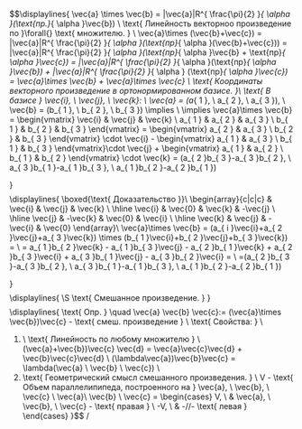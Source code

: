 $$\displaylines{
\vec{a} \times \vec{b} = |\vec{a}|R^{ \frac{\pi}{2}  }_{ \alpha }(\text{пр.}_{ \alpha }\vec{b}) \\
\text{ Линейность векторноо произведение по  }\forall{} \text{ множителю. } \\
\vec{a}\times (\vec{b}+\vec{c}) = |\vec{a}|R^{ \frac{\pi}{2} }_{ \alpha }(\text{пр}_{ \alpha }(\vec{b}+\vec{c})) = |\vec{a}|R^{ \frac{\pi}{2} }_{ \alpha }(\text{пр}_{ \alpha }\vec{b} + \text{пр}_{ \alpha }\vec{c}) = |\vec{a}|R^{ \frac{\pi}{2} }_{ \alpha }(\text{пр}_{ \alpha }\vec{b}) + |\vec{a}|R^{ \frac{\pi}{2}  }_{ \alpha } (\text{пр}_{ \alpha }\vec{c}) = \vec{a}\times \vec{b} + \vec{a}\times \vec{c} \\
\text{ Координаты векторного произведение в ортонормированном базисе. }\\
\text{ В базисе } \vec{i}, \ \vec{j}, \ \vec{k}: \ \vec{a} = (a_{ 1 }, \ a_{ 2 }, \ a_{ 3 }), \ \vec{b} = (b_{ 1 }, \ b_{ 2 }, \ b_{ 3 }) \implies \\
\implies \vec{a}\times \vec{b} = \begin{vmatrix}
\vec{i} & \vec{j} & \vec{k} \\
a_{ 1 } & a_{ 2 } & a_{ 3 } \\
b_{ 1 } & b_{ 2 } & b_{ 3 }
\end{vmatrix} = \begin{vmatrix}
a_{ 2 } & a_{ 3 } \\
b_{ 2 } & b_{ 3 }
\end{vmatrix} \cdot \vec{i} - \begin{vmatrix}
a_{ 1 } & a_{ 3 } \\
b_{ 1 } & b_{ 3 }
\end{vmatrix}\cdot \vec{j} + \begin{vmatrix}
a_{ 1 } & a_{ 2 } \\
b_{ 1 } & b_{ 2 }
\end{vmatrix} \cdot \vec{k} = (a_{ 2 }b_{ 3 }-a_{ 3 }b_{ 2 }, \ a_{ 3 }b_{ 1 }-a_{ 1 }b_{ 3 }, \ a_{ 1 }b_{ 2 }-a_{ 2 }b_{ 1 })

}$$
$$\displaylines{ \boxed{\text{ Доказательство }}\\
\begin{array}{c|c|c}
 & \vec{i} & \vec{j} & \vec{k} \\
\hline 
\vec{i} & \vec{0} & \vec{k} & -\vec{j} \\
\hline 
\vec{j} & -\vec{k} & \vec{0} & \vec{i} \\
\hline 
\vec{k} & \vec{j} & -\vec{i} & \vec{0}
\end{array}\\
\vec{a}\times \vec{b} = (a_{ i }\vec{i}+a_{ 2 }\vec{j}+a_{ 3 }\vec{k}) \times (b_{ 1 }\vec{i}+b_{ 2 }\vec{j}+b_{ 3 }\vec{k}) = \\ = a_{ 1 }b_{ 2 }\vec{k} - a_{ 1 }b_{ 3 }\vec{j} - a_{ 2 }b_{ 1 }\vec{k} + a_{ 2 }b_{ 3 }\vec{i} + a_{ 3 }b_{ 1 }\vec{j} - a_{ 3 }b_{ 2 }\vec{i} = \\ =(a_{ 2 }b_{ 3 }-a_{ 3 }b_{ 2 }, \ a_{ 3 }b_{ 1 }-a_{ 1 }b_{ 3 }, \ a_{ 1 }b_{ 2 }-a_{ 2 }b_{ 1 })


}$$
$$\displaylines{
\S \text{ Смешанное произведение. }
}$$
$$\displaylines{
\text{ Опр. } \quad \vec{a} \vec{b} \vec{c}:= (\vec{a}\times \vec{b})\vec{c} - \text{ смеш. произведение } \\
\text{ Свойства: } \\
1. \ \text{ Линейность по любому множителю } \\
(\vec{a}+\vec{b})\vec{c} \vec{d} = \vec{a}\vec{c}\vec{d} + \vec{b}\vec{c}\vec{d} \\
(\lambda\vec{a})\vec{b}\vec{c} = \lambda(\vec{a} \ \vec{b} \ \vec{c}) \\
2. \text{ Геометрический смысл смешанного произведения. } \\
V - \text{ Объем параллелипипеда, построенного на } \vec{a}, \ \vec{b}, \ \vec{c} \\
\vec{a}\ \vec{b} \ \vec{c} = \begin{cases}
V, \ & \vec{a}, \ \vec{b}, \ \vec{c} - \text{ правая } \\
-V, \  & -//- \text{ левая }
\end{cases}
}$$
/